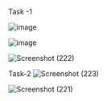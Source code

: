 Task -1

![image](https://github.com/user-attachments/assets/079a85bf-0b2a-48bc-9c17-af5743f19dfc)

![image](https://github.com/user-attachments/assets/de6caa02-0f1e-45a5-98bd-aef395859a99)

 ![Screenshot (222)](https://github.com/user-attachments/assets/383ccd9c-04a8-4c7c-8a1e-9ba7ba873729)

Task-2
 ![Screenshot (223)](https://github.com/user-attachments/assets/bffcf7c5-ba40-445a-b424-7d4df6f08b11)

 ![Screenshot (221)](https://github.com/user-attachments/assets/b906228f-5f71-4c3a-9c11-f1dab25613a9)






